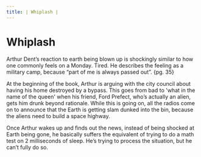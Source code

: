 ```yaml
---
title: ∣ Whiplash ∣
---
```

# Whiplash
Arthur Dent’s reaction to earth being blown up is shockingly similar to how one commonly feels on a Monday. Tired. He describes the feeling as a military camp, because “part of me is always passed out”. {pg. 35}  
  
  At the beginning of the book, Arthur is arguing with the city council about having his home destroyed by a bypass. This goes from bad to 'what in the name of the queen' when his friend, Ford Prefect, who’s actually an alien, gets him drunk beyond rationale. While this is going on, all the radios come on to announce that the Earth is getting slam dunked into the bin, because the aliens need to build a space highway.   
    
    
  Once Arthur wakes up and finds out the news, instead of being shocked at Earth being gone, he basically suffers the equivalent of trying to do a math test on 2 milliseconds of sleep. He’s trying to process the situation, but he can’t fully do so.
